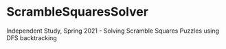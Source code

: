 # ScrambleSquaresSolver
Independent Study, Spring 2021 - Solving Scramble Squares Puzzles using DFS backtracking
